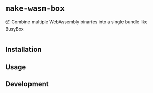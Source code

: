 # `make-wasm-box`

📦 Combine multiple WebAssembly binaries into a single bundle like BusyBox

<div align="center">

![]()

</div>

## Installation

## Usage

## Development
